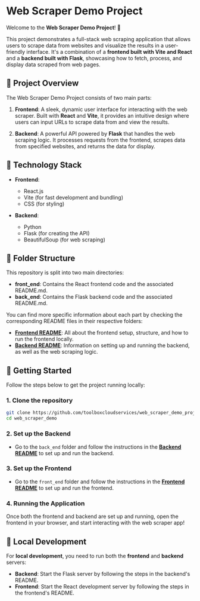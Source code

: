 
# Web Scraper Demo Project

Welcome to the **Web Scraper Demo Project**! 🚀

This project demonstrates a full-stack web scraping application that allows users to scrape data from websites and visualize the results in a user-friendly interface. It's a combination of a **frontend built with Vite and React** and a **backend built with Flask**, showcasing how to fetch, process, and display data scraped from web pages.

## 🌟 Project Overview

The Web Scraper Demo Project consists of two main parts:

1. **Frontend**: A sleek, dynamic user interface for interacting with the web scraper. Built with **React** and **Vite**, it provides an intuitive design where users can input URLs to scrape data from and view the results.

2. **Backend**: A powerful API powered by **Flask** that handles the web scraping logic. It processes requests from the frontend, scrapes data from specified websites, and returns the data for display.

## 🔧 Technology Stack

- **Frontend**:
  - React.js
  - Vite (for fast development and bundling)
  - CSS (for styling)

- **Backend**:
  - Python
  - Flask (for creating the API)
  - BeautifulSoup (for web scraping)

## 📂 Folder Structure

This repository is split into two main directories:

- **front_end**: Contains the React frontend code and the associated README.md.
- **back_end**: Contains the Flask backend code and the associated README.md.

You can find more specific information about each part by checking the corresponding README files in their respective folders:

- **[Frontend README](./front_end/README.md)**: All about the frontend setup, structure, and how to run the frontend locally.
- **[Backend README](./back_end/README.md)**: Information on setting up and running the backend, as well as the web scraping logic.

## 🚀 Getting Started

Follow the steps below to get the project running locally:

### 1. Clone the repository

```bash
git clone https://github.com/toolboxcloudservices/web_scraper_demo_project.git
cd web_scraper_demo
```

### 2. Set up the Backend

- Go to the `back_end` folder and follow the instructions in the **[Backend README](./back_end/README.md)** to set up and run the backend.

### 3. Set up the Frontend

- Go to the `front_end` folder and follow the instructions in the **[Frontend README](./front_end/README.md)** to set up and run the frontend.

### 4. Running the Application

Once both the frontend and backend are set up and running, open the frontend in your browser, and start interacting with the web scraper app!

## 🔧 Local Development

For **local development**, you need to run both the **frontend** and **backend** servers:

- **Backend**: Start the Flask server by following the steps in the backend's README.
- **Frontend**: Start the React development server by following the steps in the frontend's README.
